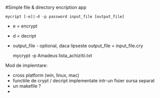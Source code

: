 #Simple file & directory encription app

    mycript [-e]|-d -p password input_file [output_file]

- e = encrypt
- d = decript
- output_file - optional, daca lipseste output_file = input_file.cry
    
    mycrypt -p Amadeus lista_achizitii.txt

Mod de implemtare:
 - cross platform (win, linux, mac)
 - functiile de crypt / decript implementate intr-un fisier sursa separat
 - un makefile ?
 - 



